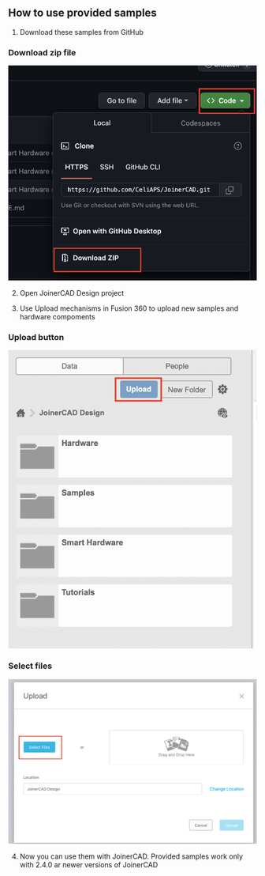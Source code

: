 

## How to use provided samples

1. Download these samples from GitHub
### Download zip file
![image](https://github.com/CeliAPS/JoinerCAD/blob/main/Resources/Images/Download_zip.png)

2. Open JoinerCAD Design project

3. Use Upload mechanisms in Fusion 360 to upload new samples and hardware compoments

### Upload button
![image](https://github.com/CeliAPS/JoinerCAD/blob/main/Resources/Images/Upload_button.png)
### Select files
![image](https://github.com/CeliAPS/JoinerCAD/blob/main/Resources/Images/Select_files.png)

4. Now you can use them with JoinerCAD. Provided samples work only with 2.4.0 ar newer versions of JoinerCAD

